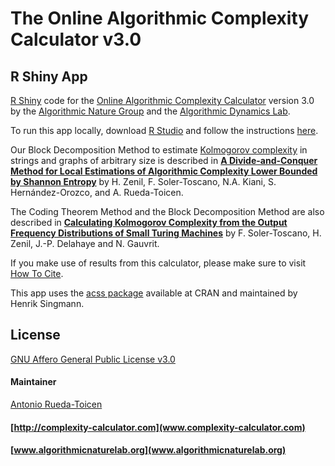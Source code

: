 # The Online Algorithmic Complexity Calculator v3.0
## R Shiny App


[R Shiny](http://shiny.rstudio.com/) code for the [Online Algorithmic Complexity Calculator](http://complexity-calculator.com/) version 3.0 by the [Algorithmic Nature Group](http://algorithmicnaturelab.org/) and the [Algorithmic Dynamics Lab](http://www.algorithmicdynamics.net/). 

To run this app locally, download [R Studio](https://www.rstudio.com/) and follow the instructions [here](http://shiny.rstudio.com/tutorial/lesson1/). 


Our Block Decomposition Method to estimate [Kolmogorov complexity](http://www.scholarpedia.org/article/Algorithmic_complexity) in strings and graphs of arbitrary size is described in **[A Divide-and-Conquer Method for Local Estimations of Algorithmic Complexity Lower Bounded by Shannon Entropy](https://arxiv.org/pdf/1609.00110.pdf)** by H. Zenil, F. Soler-Toscano, N.A. Kiani, S. Hernández-Orozco, and A. Rueda-Toicen. 

The Coding Theorem Method and the Block Decomposition Method are also described in  **[Calculating Kolmogorov Complexity from the Output Frequency Distributions of Small Turing Machines](http://journals.plos.org/plosone/article?id=10.1371/journal.pone.0096223)** by F. Soler-Toscano, H. Zenil, J.-P. Delahaye and N. Gauvrit. 

If you make use of results from this calculator, please make sure to visit [How To Cite](http://complexity-calculator.com/HowToCite.html).

This app uses the [acss package](https://cran.r-project.org/web/packages/acss/index.html) available at CRAN and maintained by Henrik Singmann.

## License

[GNU Affero General Public License v3.0](http://choosealicense.com/licenses/agpl-3.0)

#### Maintainer

[Antonio Rueda-Toicen](http://www.digital-spaceti.me/)

#### [http://complexity-calculator.com](www.complexity-calculator.com)

#### [www.algorithmicnaturelab.org](www.algorithmicnaturelab.org)


